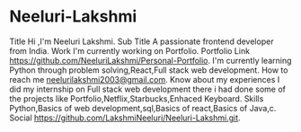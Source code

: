 # Neeluri-Lakshmi

Title
Hi ,I'm Neeluri Lakshmi.
Sub Title
A passionate frontend developer from India.
Work
I'm currently working on Portfolio.
Portfolio Link
https://github.com/NeeluriLakshmi/Personal-Portfolio.
I'm currently learning
Python through problem solving,React,Full stack web development.
How to reach me
neelurilakshmi2003@gmail.com.
Know about my experiences
I did my internship on Full stack web development there i had done some of the projects like Portfolio,Netflix,Starbucks,Enhaced Keyboard.
Skills
Python,Basics of web development,sql,Basics of react,Basics of Java,c.
Social
https://github.com/LakshmiNeeluri/Neeluri-Lakshmi.git.
